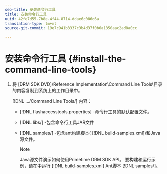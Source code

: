 ```yaml
---
seo-title: 安装命令行工具
title: 安装命令行工具
uuid: 42fe7d55-7b8e-4f44-8714-ddae6c086d6a
translation-type: tm+mt
source-git-commit: 19e7c941b3337c3b4d37f0b6a1350aac2ad8a0cc

---
```



# 安装命令行工具 {#install-the-command-line-tools}

1. 将 [DRM SDK DVD]\Reference Implementation\Command Line Tools\目录的内容复制到系统上的工作目录中。

   [!DNL .../Command Line Tools/] 内容：

   * [!DNL flashaccesstools.properties] -命令行工具的默认配置文件。
   * [!DNL libs/] -包含命令行工具JAR文件
   * [!DNL samples/] -包含ant构建脚本( [!DNL build-samples.xml])和Java源文件。

      >[!NOTE]
      >
      >Java源文件演示如何使用Primetime DRM SDK API。 要构建和运行示例，请在中运行 [!DNL build-samples.xml] Ant脚本 [!DNL samples/]。